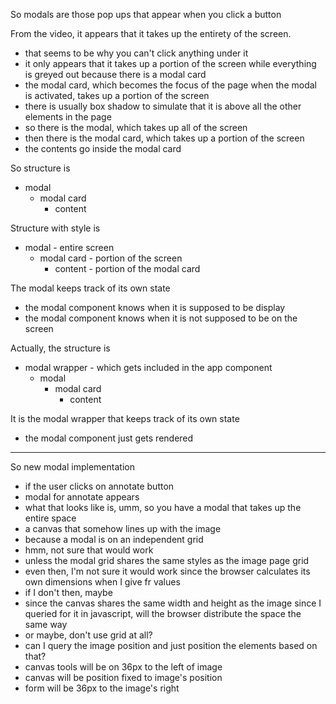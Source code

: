 So modals are those pop ups that appear when you click a button

From the video, it appears that it takes up the entirety of the screen.
- that seems to be why you can't click anything under it
- it only appears that it takes up a portion of the screen while everything is greyed out because there is a modal card
- the modal card, which becomes the focus of the page when the modal is activated, takes up a portion of the screen
- there is usually box shadow to simulate that it is above all the other elements in the page
- so there is the modal, which takes up all of the screen
- then there is the modal card, which takes up a portion of the screen
- the contents go inside the modal card

So structure is
- modal
    - modal card
        - content

Structure with style is
- modal - entire screen
    - modal card - portion of the screen
        - content - portion of the modal card

The modal keeps track of its own state
- the modal component knows when it is supposed to be display
- the modal component knows when it is not supposed to be on the screen

Actually, the structure is
- modal wrapper - which gets included in the app component
    - modal
        - modal card
            - content

It is the modal wrapper that keeps track of its own state
- the modal component just gets rendered

----------------------------------------------------------------------------------------------------
So new modal implementation
- if the user clicks on annotate button
- modal for annotate appears
- what that looks like is, umm, so you have a modal that takes up the entire space
- a canvas that somehow lines up with the image
- because a modal is on an independent grid
- hmm, not sure that would work
- unless the modal grid shares the same styles as the image page grid
- even then, I'm not sure it would work since the browser calculates its own dimensions when I give fr values
- if I don't then, maybe
- since the canvas shares the same width and height as the image since I queried for it in javascript, will the browser distribute the space the same way
- or maybe, don't use grid at all?
- can I query the image position and just position the elements based on that?
- canvas tools will be on 36px to the left of image
- canvas will be position fixed to image's position
- form will be 36px to the image's right


